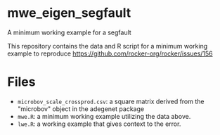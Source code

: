 # mwe_eigen_segfault
A minimum working example for a segfault

This repository contains the data and R script for a minimum working example to reproduce
https://github.com/rocker-org/rocker/issues/156

# Files

 - `microbov_scale_crossprod.csv`: a square matrix derived from the "microbov" object in the adegenet package
 - `mwe.R`: a minimum working example utilizing the data above.
 - `lwe.R`: a working example that gives context to the error.
